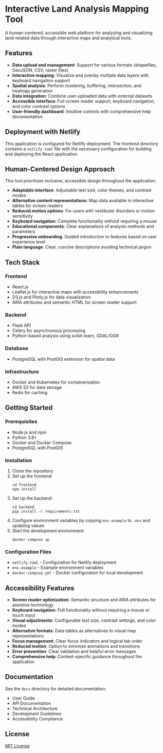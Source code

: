 # Interactive Land Analysis Mapping Tool

A human-centered, accessible web platform for analyzing and visualizing land-related data through interactive maps and analytical tools.

## Features

- **Data upload and management**: Support for various formats (shapefiles, GeoJSON, CSV, raster files)
- **Interactive mapping**: Visualize and overlay multiple data layers with keyboard navigation support
- **Spatial analysis**: Perform clustering, buffering, intersection, and heatmap generation
- **Data integration**: Combine user-uploaded data with external datasets
- **Accessible interface**: Full screen reader support, keyboard navigation, and color contrast options
- **User-friendly dashboard**: Intuitive controls with comprehensive help documentation

## Deployment with Netlify

This application is configured for Netlify deployment. The frontend directory contains a `netlify.toml` file with the necessary configuration for building and deploying the React application.

## Human-Centered Design Approach

This tool prioritizes inclusive, accessible design throughout the application:

- **Adaptable interface**: Adjustable text size, color themes, and contrast modes
- **Alternative content representations**: Map data available in interactive tables for screen readers
- **Reduced motion options**: For users with vestibular disorders or motion sensitivity
- **Keyboard navigation**: Complete functionality without requiring a mouse
- **Educational components**: Clear explanations of analysis methods and parameters
- **Progressive onboarding**: Guided introduction to features based on user experience level
- **Plain language**: Clear, concise descriptions avoiding technical jargon

## Tech Stack

### Frontend
- React.js
- Leaflet.js for interactive maps with accessibility enhancements
- D3.js and Plotly.js for data visualization
- ARIA attributes and semantic HTML for screen reader support

### Backend
- Flask API
- Celery for asynchronous processing
- Python-based analysis using scikit-learn, GDAL/OGR

### Database
- PostgreSQL with PostGIS extension for spatial data

### Infrastructure
- Docker and Kubernetes for containerization
- AWS S3 for data storage
- Redis for caching

## Getting Started

### Prerequisites
- Node.js and npm
- Python 3.8+
- Docker and Docker Compose
- PostgreSQL with PostGIS

### Installation

1. Clone the repository
2. Set up the frontend:
   ```
   cd frontend
   npm install
   ```
3. Set up the backend:
   ```
   cd backend
   pip install -r requirements.txt
   ```
4. Configure environment variables by copying `env.example` to `.env` and updating values
5. Start the development environment:
   ```
   docker-compose up
   ```

### Configuration Files

- `netlify.toml` - Configuration for Netlify deployment
- `env.example` - Example environment variables
- `docker-compose.yml` - Docker configuration for local development

## Accessibility Features

- **Screen reader optimization**: Semantic structure and ARIA attributes for assistive technology
- **Keyboard navigation**: Full functionality without requiring a mouse or touch input
- **Visual adjustments**: Configurable text size, contrast settings, and color modes
- **Alternative formats**: Data tables as alternatives to visual map representations
- **Focus management**: Clear focus indicators and logical tab order
- **Reduced motion**: Option to minimize animations and transitions
- **Error prevention**: Clear validation and helpful error messages
- **Comprehensive help**: Context-specific guidance throughout the application

## Documentation

See the `docs` directory for detailed documentation:
- User Guide
- API Documentation
- Technical Architecture
- Development Guidelines
- Accessibility Compliance

## License

[MIT License](LICENSE)